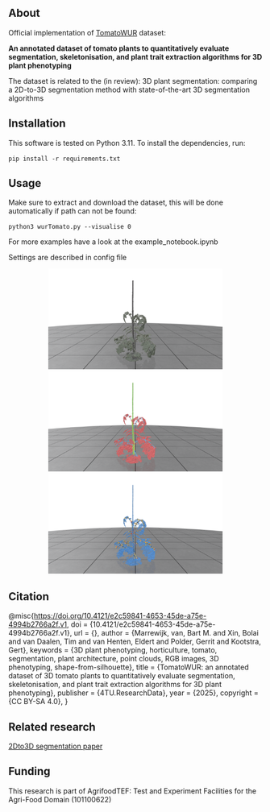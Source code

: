 <!-- # Robot harvester: works perfect
![robot](assets/example.jpg "robot")
> **Robot harvester: works perfect**\
> Me Myself, Some Supervisor, Some Other Person
> Paper: https://todo.nl -->

## About
Official implementation of [TomatoWUR](https://data.4tu.nl/datasets/e2c59841-4653-45de-a75e-4994b2766a2f/1)
 dataset: 

**An annotated dataset of tomato plants to quantitatively evaluate segmentation, skeletonisation, and plant trait extraction algorithms for 3D plant phenotyping**


The dataset is related to the (in review):
3D plant segmentation: comparing a 2D-to-3D segmentation method with state-of-the-art 3D segmentation algorithms

## Installation
This software is tested on Python 3.11. To install the dependencies, run:
```
pip install -r requirements.txt
```

## Usage
Make sure to extract and download the dataset, this will be done automatically if path can not be found:
```
python3 wurTomato.py --visualise 0
```
For more examples have a look at the example_notebook.ipynb

Settings are described in config file

<center>
    <p align="center">
        <img src="Resources/3D_tomato_plant.png" height="200" />
        <img src="Resources/3D_tomato_plant_semantic.png" height="200" />
        <img src="Resources/3D_tomato_plant_skeleton.png" height="200" />
    </p>
</center>

## Citation
@misc{https://doi.org/10.4121/e2c59841-4653-45de-a75e-4994b2766a2f.v1,
  doi = {10.4121/e2c59841-4653-45de-a75e-4994b2766a2f.v1},
  url = {},
  author = {Marrewijk, van, Bart M. and Xin, Bolai and van Daalen, Tim and van Henten, Eldert and Polder, Gerrit and Kootstra, Gert},
  keywords = {3D plant phenotyping, horticulture, tomato, segmentation, plant architecture, point clouds, RGB images, 3D phenotyping, shape-from-silhouette},
  title = {TomatoWUR: an annotated dataset of 3D tomato plants to quantitatively evaluate segmentation, skeletonisation, and plant trait extraction algorithms for 3D plant phenotyping},
  publisher = {4TU.ResearchData},
  year = {2025},
  copyright = {CC BY-SA 4.0},
}

## Related research
[2Dto3D segmentation paper](https://github.com/WUR-ABE/2D-to-3D_segmentation)

## Funding
This research is part of AgrifoodTEF: Test and Experiment Facilities for the Agri-Food Domain (101100622)
